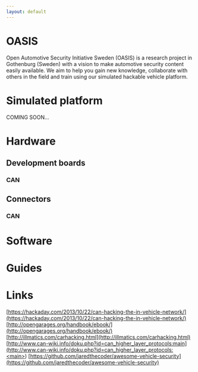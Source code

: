 ```yaml
---
layout: default
---
```


# OASIS
Open Automotive Security Initiative Sweden (OASIS) is a research project in Gothenburg (Sweden) with a vision to make automotive security content easily available. We aim to help you gain new knowledge, collaborate with others in the field and train using our simulated hackable vehicle platform. 

# Simulated platform
COMING SOON...

# Hardware
## Development boards
### CAN
## Connectors
### CAN

# Software

# Guides

# Links
[https://hackaday.com/2013/10/22/can-hacking-the-in-vehicle-network/](https://hackaday.com/2013/10/22/can-hacking-the-in-vehicle-network/)
[http://opengarages.org/handbook/ebook/](http://opengarages.org/handbook/ebook/)
[http://illmatics.com/carhacking.html](http://illmatics.com/carhacking.html)
[http://www.can-wiki.info/doku.php?id=can_higher_layer_protocols:main](http://www.can-wiki.info/doku.php?id=can_higher_layer_protocols:<main></main>)
[https://github.com/jaredthecoder/awesome-vehicle-security](https://github.com/jaredthecoder/awesome-vehicle-security)

